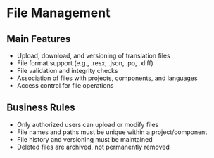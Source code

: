# File Management

## Main Features

- Upload, download, and versioning of translation files
- File format support (e.g., .resx, .json, .po, .xliff)
- File validation and integrity checks
- Association of files with projects, components, and languages
- Access control for file operations

## Business Rules

- Only authorized users can upload or modify files
- File names and paths must be unique within a project/component
- File history and versioning must be maintained
- Deleted files are archived, not permanently removed
